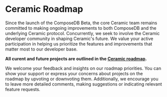 # Ceramic Roadmap

<head>
  <meta name="robots" content="noindex" />
  <meta name="googlebot" content="noindex" />
</head>

Since the launch of the ComposeDB Beta, the core Ceramic team remains committed to making ongoing improvements
to both ComposeDB and the underlying Ceramic protocol. Concurrently, we seek to involve the Ceramic developer
community in shaping Ceramic's future. We value your active participation in helping us prioritize the features 
and improvements that matter most to our developer base.

**All curent and future projects are outlined in the [Ceramic roadmap](https://github.com/orgs/ceramicstudio/projects/2).**

We welcome your feedback and insights on our roadmap priorities. You can show your support or express your concerns
about projects on the roadmap by upvoting or downvoting them. Additionally, we encourage you to leave more detailed 
comments, making suggestions or indicating relevant feature requests.